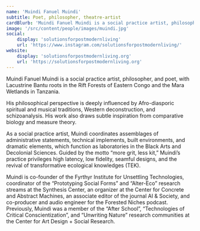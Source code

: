 ```yaml
---
name: 'Muindi Fanuel Muindi'
subtitle: Poet, philosopher, theatre-artist
cardBlurb: 'Muindi Fanuel Muindi is a social practice artist, philosopher, and poet, with Lacustrine Bantu roots in the Rift Forests of Eastern Congo and the Mara Wetlands in Tanzania. As a social practice artist, Muindi coordinates assemblages of administrative statements, technical implements, built environments, and dramatic elements, which function as laboratories in the Black Arts and Decolonial Sciences.'
image: '/src/content/people/images/muindi.jpg'
social:
    display: 'solutionsforpostmodernliving'
    url: 'https://www.instagram.com/solutionsforpostmodernliving/'
website:
    display: 'solutionsforpostmodernliving.org'
    url: 'https://solutionsforpostmodernliving.org'
---
```


Muindi Fanuel Muindi is a social practice artist, philosopher, and poet, with Lacustrine Bantu roots in the Rift Forests of Eastern Congo and the Mara Wetlands in Tanzania. 

His philosophical perspective is deeply influenced by Afro-diasporic spiritual and musical traditions, Western deconstruction, and schizoanalysis. His work also draws subtle inspiration from comparative biology and measure theory.

As a social practice artist, Muindi coordinates assemblages of administrative statements, technical implements, built environments, and dramatic elements, which function as laboratories in the Black Arts and Decolonial Sciences. Guided by the motto “more grit, less kit,” Muindi’s practice privileges high latency, low fidelity, seamful designs, and the revival of transformative ecological knowledges (TEK).

Muindi is co-founder of the Fyrthyr Institute for Unsettling Technologies, coordinator of the “Prototyping Social Forms” and “Alter-Eco” research streams at the Synthesis Center, an organizer at the Center for Concrete and Abstract Machines, an associate editor of the journal AI & Society, and co-producer and audio engineer for the Forested Niches podcast. Previously, Muindi was a member of the “After School”, “Technologies of Critical Conscientization”, and “Unwriting Nature” research communities at the Center for Art Design + Social Research.
